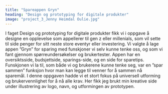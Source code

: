 ```yaml
---
title: "Spareappen Gryn"
heading: "Design og prototyping for digitale produkter"
image: "project_3_Jenny Heimdal Oulie.jpg"
---
```


I faget Design og prototyping for digitale produkter fikk vi i oppgave å designe en opplevelse som appellerer til gen z eller millenials, som vil sette til side penger for sitt neste store eventyr eller investering.
Vi valgte å lage appen ”Gryn” for sparing med funskjoner vi selv kunne tenke oss, og som vi fant gjennom spørreundersøkelser og brukertester. Appen har en oversiktsside, budsjettside, sparings-side, og en side for sparetips. Funskjonen vi la til, som både vi og brukerene kunne tenke seg, var en ”spar sammen” funksjon hvor man kan legge til venner for å sammen nå sparemål. I denne oppgaven hadde vi et stort fokus på universell utforming og brukervennlighet for å nå alle krav. Her fikk jeg brukt min kreative side under illustrering av logo, navn, og utformingen av prototypen.
